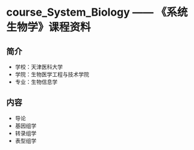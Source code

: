# course_System_Biology —— 《系统生物学》课程资料

## 简介
* 学校：天津医科大学
* 学院：生物医学工程与技术学院
* 专业：生物信息学

## 内容
* 导论
* 基因组学
* 转录组学
* 表型组学
